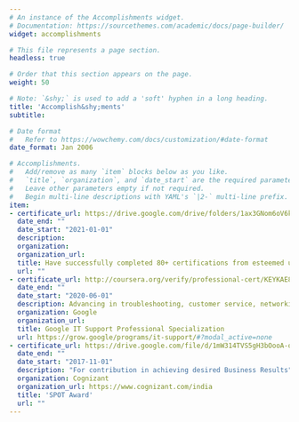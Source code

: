 ```yaml
---
# An instance of the Accomplishments widget.
# Documentation: https://sourcethemes.com/academic/docs/page-builder/
widget: accomplishments

# This file represents a page section.
headless: true

# Order that this section appears on the page.
weight: 50

# Note: `&shy;` is used to add a 'soft' hyphen in a long heading.
title: 'Accomplish&shy;ments'
subtitle:

# Date format
#   Refer to https://wowchemy.com/docs/customization/#date-format
date_format: Jan 2006

# Accomplishments.
#   Add/remove as many `item` blocks below as you like.
#   `title`, `organization`, and `date_start` are the required parameters.
#   Leave other parameters empty if not required.
#   Begin multi-line descriptions with YAML's `|2-` multi-line prefix.
item:
- certificate_url: https://drive.google.com/drive/folders/1ax3GNom6oV6kqe4vubMIsGD5AwTUXgU7
  date_end: ""
  date_start: "2021-01-01"
  description: 
  organization: 
  organization_url:
  title: Have successfully completed 80+ certifications from esteemed universities and organizations via Coursera in the field of technology, finance, and management.
  url: ""
- certificate_url: http://coursera.org/verify/professional-cert/KEYKAE8PR59N
  date_end: ""
  date_start: "2020-06-01"
  description: Advancing in troubleshooting, customer service, networking, operating systems, system administration, and security
  organization: Google 
  organization_url:
  title: Google IT Support Professional Specialization
  url: https://grow.google/programs/it-support/#?modal_active=none
- certificate_url: https://drive.google.com/file/d/1mW314TVS5gH3bOooA-q6oO74_fSvi7Vl/view?usp=sharing
  date_end: ""
  date_start: "2017-11-01"
  description: "For contribution in achieving desired Business Results"
  organization: Cognizant
  organization_url: https://www.cognizant.com/india
  title: 'SPOT Award'
  url: ""
---
```

